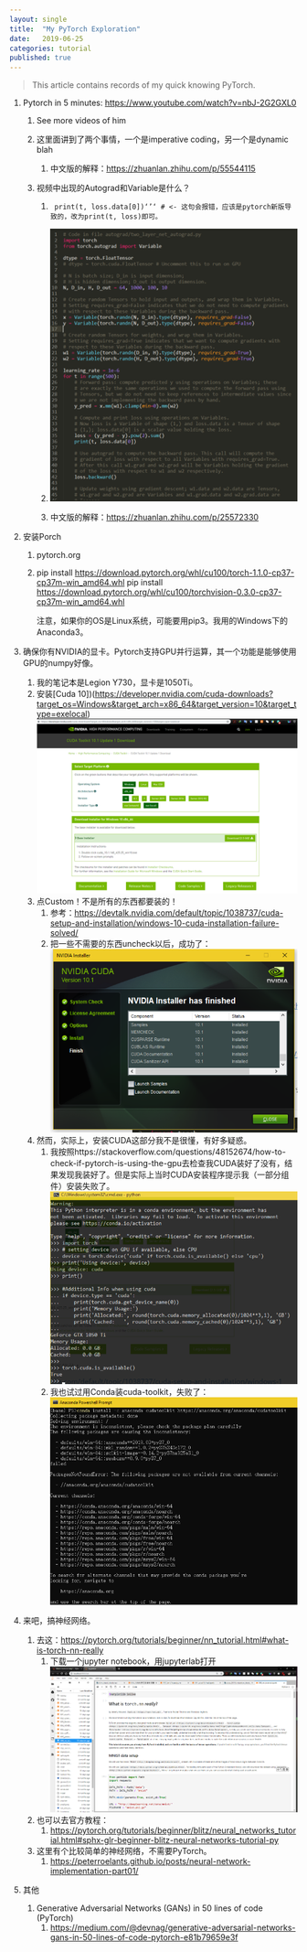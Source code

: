 ```yaml
---
layout: single
title:  "My PyTorch Exploration"
date:   2019-06-25
categories: tutorial
published: true
---
```




>  This article contains records of my quick knowing PyTorch.



1. Pytorch in 5 minutes: https://www.youtube.com/watch?v=nbJ-2G2GXL0

    1. See more videos of him

    2. 这里面讲到了两个事情，一个是imperative coding，另一个是dynamic blah

        1. 中文版的解释：https://zhuanlan.zhihu.com/p/55544115

    3. 视频中出现的Autograd和Variable是什么？

        1. ```
            print(t, loss.data[0])‘’‘ # <- 这句会报错，应该是pytorch新版导致的，改为print(t, loss)即可。
            ```

        2. ![1561444967374](/assets/images/1561444967374.png)

        3. 中文版的解释：https://zhuanlan.zhihu.com/p/25572330

2. 安装Porch

    1. pytorch.org

    2. pip install https://download.pytorch.org/whl/cu100/torch-1.1.0-cp37-cp37m-win_amd64.whl
        pip install https://download.pytorch.org/whl/cu100/torchvision-0.3.0-cp37-cp37m-win_amd64.whl

        注意，如果你的OS是Linux系统，可能要用pip3。我用的Windows下的Anaconda3。

3. 确保你有NVIDIA的显卡。Pytorch支持GPU并行运算，其一个功能是能够使用GPU的numpy好像。

    1. 我的笔记本是Legion Y730，显卡是1050Ti。
    2. 安装[Cuda 10])(https://developer.nvidia.com/cuda-downloads?target_os=Windows&target_arch=x86_64&target_version=10&target_type=exelocal) ![1561444561619](/assets/images/1561444561619.png)
    3. 点Custom！不是所有的东西都要装的！
        1. 参考：https://devtalk.nvidia.com/default/topic/1038737/cuda-setup-and-installation/windows-10-cuda-installation-failure-solved/
        2. 把一些不需要的东西uncheck以后，成功了：![1561447088795](/assets/images/1561447088795.png)
    4. 然而，实际上，安装CUDA这部分我不是很懂，有好多疑惑。
        1. 我按照https://stackoverflow.com/questions/48152674/how-to-check-if-pytorch-is-using-the-gpu去检查我CUDA装好了没有，结果发现我装好了。但是实际上当时CUDA安装程序提示我（一部分组件）安装失败了。![1561446699637](/assets/images/1561446699637.png)
        2. 我也试过用Conda装cuda-toolkit，失败了：![1561446824398](/assets/images/1561446824398.png)

4. 来吧，搞神经网络。

    1. 去这：https://pytorch.org/tutorials/beginner/nn_tutorial.html#what-is-torch-nn-really
        1. 下载一个jupyter notebook，用jupyterlab打开![1561444414331](/assets/images/1561444414331.png)
    2. 也可以去官方教程：
        1. https://pytorch.org/tutorials/beginner/blitz/neural_networks_tutorial.html#sphx-glr-beginner-blitz-neural-networks-tutorial-py
    3. 这里有个比较简单的神经网络，不需要PyTorch。
        1. https://peterroelants.github.io/posts/neural-network-implementation-part01/

5. 其他

    1. Generative Adversarial Networks (GANs) in 50 lines of code (PyTorch)
        1. https://medium.com/@devnag/generative-adversarial-networks-gans-in-50-lines-of-code-pytorch-e81b79659e3f







